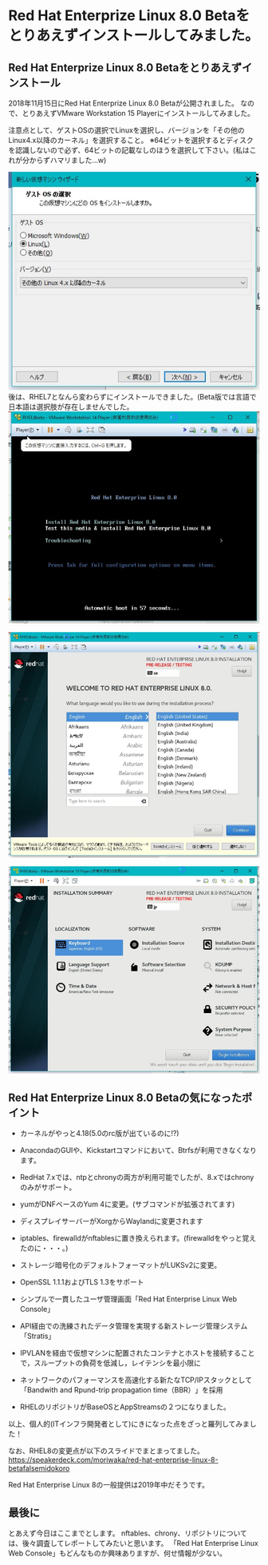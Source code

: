# Red Hat Enterprize Linux 8.0 Betaをとりあえずインストールしてみました。

## Red Hat Enterprize Linux 8.0 Betaをとりあえずインストール
2018年11月15日にRed Hat Enterprize Linux 8.0 Betaが公開されました。
なので、とりあえずVMware Workstation 15 Playerにインストールしてみました。

注意点として、ゲストOSの選択でLinuxを選択し、バージョンを「その他のLinux4.x以降のカーネル」を選択すること。
※64ビットを選択するとディスクを認識しないので必ず、64ビットの記載なしのほうを選択して下さい。(私はこれが分からずハマリました...w)


![RHEL8Beta_001](https://raw.githubusercontent.com/legitwhiz/legitwhiz.github.io/master/technology_memo/images/RHEL8Beta/RHEL8_001.JPG)
後は、RHEL7となんら変わらずにインストールできました。(Beta版では言語で日本語は選択肢が存在しませんでした。
![RHEL8Beta_002](https://raw.githubusercontent.com/legitwhiz/legitwhiz.github.io/master/technology_memo/images/RHEL8Beta/RHEL8_002.JPG)

![RHEL8Beta_003](https://raw.githubusercontent.com/legitwhiz/legitwhiz.github.io/master/technology_memo/images/RHEL8Beta/RHEL8_003.JPG)

![RHEL8Beta_004](https://raw.githubusercontent.com/legitwhiz/legitwhiz.github.io/master/technology_memo/images/RHEL8Beta/RHEL8_004.JPG)



## Red Hat Enterprize Linux 8.0 Betaの気になったポイント

- カーネルがやっと4.18(5.0のrc版が出ているのに!?)

- AnacondaのGUIや、Kickstartコマンドにおいて、Btrfsが利用できなくなります。

- RedHat 7.xでは、ntpとchronyの両方が利用可能でしたが、8.xではchronyのみがサポート。

- yumがDNFベースのYum 4に変更。(サブコマンドが拡張されてます)

- ディスプレイサーバーがXorgからWaylandに変更されます

- iptables、firewalldがnftablesに置き換えられます。(firewalldをやっと覚えたのに・・・。)

- ストレージ暗号化のデフォルトフォーマットがLUKSv2に変更。

- OpenSSL 1.1.1およびTLS 1.3をサポート

- シンプルで一貫したユーザ管理画面「Red Hat Enterprise Linux Web Console」

- API経由での洗練されたデータ管理を実現する新ストレージ管理システム「Stratis」

- IPVLANを経由で仮想マシンに配置されたコンテナとホストを接続することで，スループットの負荷を低減し，レイテンシを最小限に

- ネットワークのパフォーマンスを高速化する新たなTCP/IPスタックとして「Bandwith and Rpund-trip propagation time（BBR）⁠」を採用

- RHELのリポジトリがBaseOSとAppStreamsの２つになりました。

以上、個人的(ITインフラ開発者として)にきになった点をざっと羅列してみました！


なお、RHEL8の変更点が以下のスライドでまとまってました。
https://speakerdeck.com/moriwaka/red-hat-enterprise-linux-8-betafalsemidokoro


Red Hat Enterprise Linux 8の一般提供は2019年中だそうです。


## 最後に

とあえず今日はここまでとします。
nftables、chrony、リポジトリについては、後々調査してレポートしてみたいと思います。
「Red Hat Enterprise Linux Web Console」もどんなものか興味ありますが、何せ情報が少ない。


